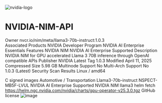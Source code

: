 ![nvidia-logo](https://github.com/user-attachments/assets/3720336a-731b-4284-9862-3de8543adbc5)
# NVIDIA-NIM-API
Owner    nvcr.io/nim/meta/llama3-70b-instruct:1.0.3  
Associated Products
NVIDIA Developer Program
NVIDIA AI Enterprise Essentials
Features
NVIDIA NIM
NVIDIA AI Enterprise Supported
Description
NVIDIA NIM for GPU accelerated Llama 3 70B inference through OpenAI compatible APIs
Publisher
NVIDIA
Latest Tag
1.0.3
Modified
April 11, 2025
Compressed Size
5.98 GB
Multinode Support
No
Multi-Arch Support
No
1.0.3 (Latest) Security Scan Results
Linux / amd64

C
signed images
Automotive / Transportation
Llama3-70b-instruct
NSPECT-MB5F-LVUL
NVIDIA AI Enterprise Supported
NVIDIA NIM
llama3
helm fetch https://helm.ngc.nvidia.com/nvidia/charts/gpu-operator-v25.3.0.tgz
GitHub license
![image](https://github.com/user-attachments/assets/1936f07c-0cbc-4b1a-b531-438245bf8df9)
